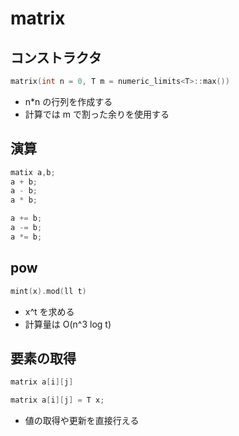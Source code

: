 # matrix

## コンストラクタ
```cpp
matrix(int n = 0, T m = numeric_limits<T>::max())
```
- n*n の行列を作成する
- 計算では m で割った余りを使用する

## 演算
```cpp
matix a,b;
a + b;
a - b;
a * b;

a += b;
a -= b;
a *= b;
```

## pow
```cpp
mint(x).mod(ll t)
```
- x^t を求める
- 計算量は O(n^3 log t)

## 要素の取得
```cpp
matrix a[i][j]

matrix a[i][j] = T x;
```
- 値の取得や更新を直接行える
